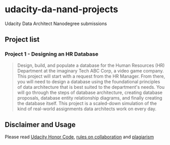 # udacity-da-nand-projects

Udacity Data Architect Nanodegree submissions

## Project list

### Project 1 - Designing an HR Database

> Design, build, and populate a database for the Human Resources (HR) Department at the imaginary Tech ABC Corp, a video game company. This project will start with a request from the HR Manager. From there, you will need to design a database using the foundational principles of data architecture that is best suited to the department's needs. You will go through the steps of database architecture, creating database proposals, database entity relationship diagrams, and finally creating the database itself. This project is a scaled-down simulation of the kind of real-world assignments data architects work on every day.

## Disclaimer and Usage

Please read [Udacity Honor Code](https://udacity.zendesk.com/hc/en-us/articles/210667103-What-is-the-Udacity-Honor-Code-), [rules on collaboration](https://udacity.zendesk.com/hc/en-us/articles/207694806-What-are-the-rules-on-collaboration-) and [plagiarism](https://udacity.zendesk.com/hc/en-us/sections/360000345231-Plagiarism)
